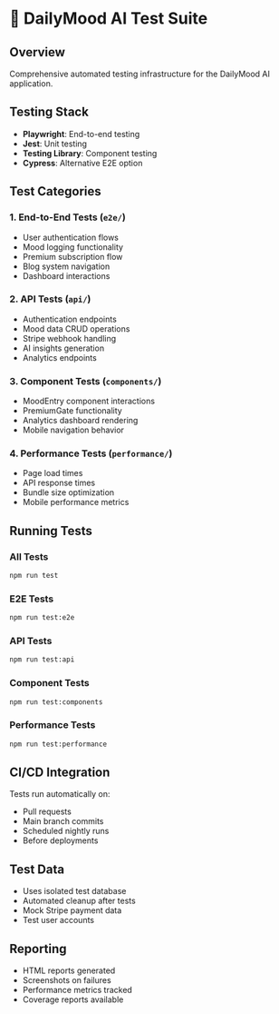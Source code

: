 # 🧪 DailyMood AI Test Suite

## Overview
Comprehensive automated testing infrastructure for the DailyMood AI application.

## Testing Stack
- **Playwright**: End-to-end testing
- **Jest**: Unit testing
- **Testing Library**: Component testing
- **Cypress**: Alternative E2E option

## Test Categories

### 1. End-to-End Tests (`e2e/`)
- User authentication flows
- Mood logging functionality  
- Premium subscription flow
- Blog system navigation
- Dashboard interactions

### 2. API Tests (`api/`)
- Authentication endpoints
- Mood data CRUD operations
- Stripe webhook handling
- AI insights generation
- Analytics endpoints

### 3. Component Tests (`components/`)
- MoodEntry component interactions
- PremiumGate functionality
- Analytics dashboard rendering
- Mobile navigation behavior

### 4. Performance Tests (`performance/`)
- Page load times
- API response times
- Bundle size optimization
- Mobile performance metrics

## Running Tests

### All Tests
```bash
npm run test
```

### E2E Tests
```bash
npm run test:e2e
```

### API Tests
```bash
npm run test:api
```

### Component Tests
```bash
npm run test:components
```

### Performance Tests
```bash
npm run test:performance
```

## CI/CD Integration
Tests run automatically on:
- Pull requests
- Main branch commits
- Scheduled nightly runs
- Before deployments

## Test Data
- Uses isolated test database
- Automated cleanup after tests
- Mock Stripe payment data
- Test user accounts

## Reporting
- HTML reports generated
- Screenshots on failures
- Performance metrics tracked
- Coverage reports available

